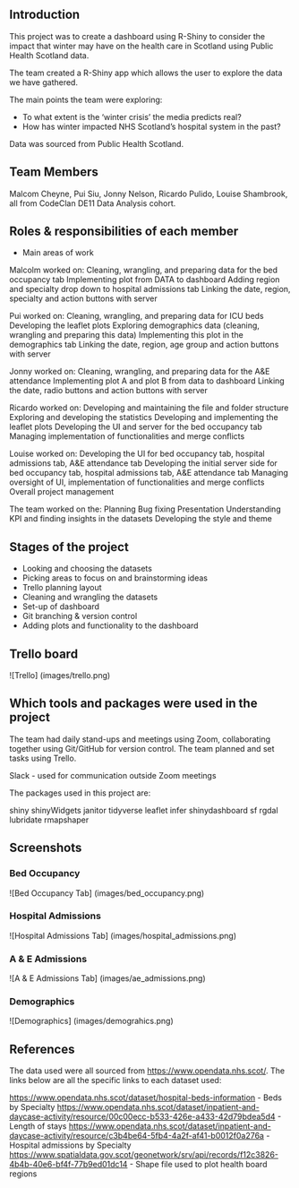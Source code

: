 

## Introduction

This project was to create a dashboard using R-Shiny to consider the impact that winter may have on the health care in Scotland using Public Health Scotland data.

The team created a R-Shiny app which allows the user to explore the data we have gathered.

The main points the team were exploring:
* To what extent is the ‘winter crisis’ the media predicts real?
* How has winter impacted NHS Scotland’s hospital system in the past?

Data was sourced from Public Health Scotland.

## Team Members

Malcom Cheyne, Pui Siu, Jonny Nelson, Ricardo Pulido, Louise Shambrook, all from CodeClan DE11 Data Analysis cohort.

## Roles & responsibilities of each member

* Main areas of work

Malcolm worked on:
Cleaning, wrangling, and preparing data for the bed occupancy tab
Implementing plot from DATA to dashboard
Adding region and specialty drop down to hospital admissions tab
Linking the date, region, specialty and action buttons with server

Pui worked on:
Cleaning, wrangling, and preparing data for ICU beds
Developing the leaflet plots
Exploring demographics data (cleaning, wrangling and preparing this data)
Implementing this plot in the demographics tab
Linking the date, region, age group and action buttons with server

Jonny worked on:
Cleaning, wrangling, and preparing data for the A&E attendance
Implementing plot A and plot B from data to dashboard
Linking the date, radio buttons and action buttons with server

Ricardo worked on:
Developing and maintaining the file and folder structure
Exploring and developing the statistics
Developing and implementing the leaflet plots
Developing the UI and server for the bed occupancy tab
Managing implementation of functionalities and merge conflicts

Louise worked on:
Developing the UI for bed occupancy tab, hospital admissions tab, A&E attendance tab
Developing the initial server side for bed occupancy tab, hospital admissions tab, A&E attendance tab
Managing oversight of UI, implementation of functionalities and merge conflicts
Overall project management

The team worked on the:
Planning
Bug fixing
Presentation
Understanding KPI and finding insights in the datasets
Developing the style and theme

## Stages of the project

* Looking and choosing the datasets
* Picking areas to focus on and brainstorming ideas
* Trello planning layout
* Cleaning and wrangling the datasets  
* Set-up of dashboard
* Git branching & version control
* Adding plots and functionality to the dashboard

## Trello board
![Trello] (images/trello.png)

## Which tools and packages were used in the project

The team had daily stand-ups and meetings using Zoom, collaborating together using Git/GitHub for version control. The team planned and set tasks using Trello.

Slack - used for communication outside Zoom meetings

The packages used in this project are:

shiny
shinyWidgets
janitor
tidyverse
leaflet
infer
shinydashboard
sf
rgdal
lubridate
rmapshaper

## Screenshots
### Bed Occupancy
![Bed Occupancy Tab] (images/bed_occupancy.png)

### Hospital Admissions
![Hospital Admissions Tab] (images/hospital_admissions.png)

### A & E Admissions
![A & E Admissions Tab] (images/ae_admissions.png)

### Demographics
![Demographics] (images/demograhics.png)

## References

The data used were all sourced from https://www.opendata.nhs.scot/. The links below are all the specific links to each dataset used:

https://www.opendata.nhs.scot/dataset/hospital-beds-information - Beds by Specialty
https://www.opendata.nhs.scot/dataset/inpatient-and-daycase-activity/resource/00c00ecc-b533-426e-a433-42d79bdea5d4 - Length of stays
https://www.opendata.nhs.scot/dataset/inpatient-and-daycase-activity/resource/c3b4be64-5fb4-4a2f-af41-b0012f0a276a - Hospital admissions by Specialty
https://www.spatialdata.gov.scot/geonetwork/srv/api/records/f12c3826-4b4b-40e6-bf4f-77b9ed01dc14 - Shape file used to plot health board regions
